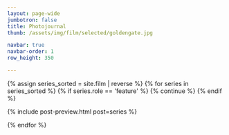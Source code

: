 ```yaml
---
layout: page-wide
jumbotron: false
title: Photojournal
thumb: /assets/img/film/selected/goldengate.jpg

navbar: true
navbar-order: 1
row_height: 350

---
```


<!-- selected photos -->
<div class="fj-gallery">

<script type="text/javascript">
  window.galleryRowHeight = {{ page.row_height }}
</script>

{% assign series_sorted = site.film | reverse %}
{% for series in series_sorted %}
  {% if series.role == 'feature' %}
    {% continue %}
  {% endif %}

  {% include post-preview.html post=series %}

{% endfor %}
</div>